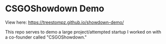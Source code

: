 # CSGOShowdown Demo
View here: https://treestompz.github.io/showdown-demo/

This repo serves to demo a large project/attempted startup I worked on with a co-founder called "CSGOShowdown."
